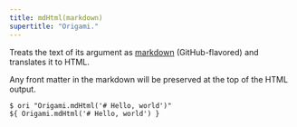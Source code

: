 ```yaml
---
title: mdHtml(markdown)
supertitle: "Origami."
---
```


Treats the text of its argument as [markdown](https://github.github.com/gfm/) (GitHub-flavored) and translates it to HTML.

Any front matter in the markdown will be preserved at the top of the HTML output.

```console
$ ori "Origami.mdHtml('# Hello, world')"
${ Origami.mdHtml('# Hello, world') }
```
